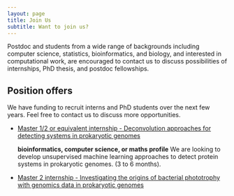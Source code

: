 ```yaml
---
layout: page
title: Join Us
subtitle: Want to join us?
---
```


Postdoc and students from a wide range of backgrounds including computer
science, statistics, bioinformatics, and biology, and interested in
computational work, are encouraged to contact us to discuss possibilities of
internships, PhD thesis, and postdoc fellowships.

## Position offers

We have funding to recruit interns and PhD students over the next few years.
Feel free to contact us to discuss more opportunities.

- [Master 1/2 or equivalent internship - Deconvolution approaches for
  detecting systems in prokaryotic
  genomes](https://tree-timc.github.io/compbio/files/2022_M2_homologs_SS.pdf)

  **bioinformatics, computer science, or maths profile** We are looking to
  develop unsupervised machine learning approaches to detect protein systems
  in prokaryotic genomes. (3 to 6 months).

- [Master 2 internship - Investigating the origins of bacterial phototrophy with genomics data
  in prokaryotic genomes](https://tree-timc.github.io/compbio/files/2022_Sujet_M2_Abby-TIMC-Grenoble_PHOTOTROPHY.pdf)
